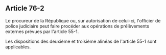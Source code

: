 Article 76-2
----
Le procureur de la République ou, sur autorisation de celui-ci, l'officier de
police judiciaire peut faire procéder aux opérations de prélèvements externes
prévues par l'article 55-1.

Les dispositions des deuxième et troisième alinéas de l'article 55-1 sont
applicables.
